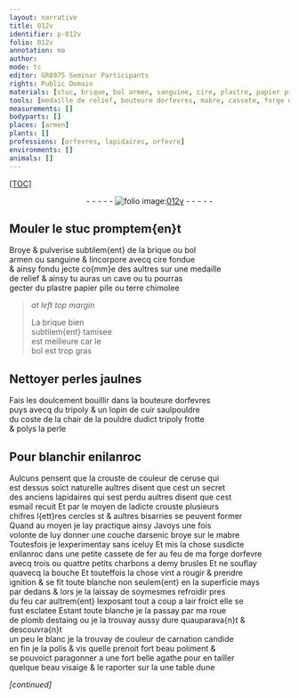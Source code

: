 ```yaml
---
layout: narrative
title: 012v
identifier: p-012v
folio: 012v
annotation: no
author:
mode: tc
editor: GR8975 Seminar Participants
rights: Public Domain
materials: [stuc, brique, bol armen, sanguine, cire, plastre, papier pile, terre chimolee, bol, perles jaulnes, tripoly, cuir, pouldre dudict tripoly, perle, enilanroc, ceruse, esmail, arsenic, mabre, fer, charbons, plomb, destaing, agathe]
tools: [medaille de relief, bouteure dorfevres, mabre, cassete, forge dorfevre, roue de plomb]
measurements: []
bodyparts: []
places: [armen]
plants: []
professions: [orfevres, lapidaires, orfevre]
environments: []
animals: []
---
```


<p><a href="{{site.url}}/{{base.url}}/diplomatic/">[TOC]</a></p><div class="folio" align="center">- - - - - <a href="http://gallica.bnf.fr/ark:/12148/btv1b10500001g/f30.image" target="_blank"><img src="https://cu-mkp.github.io/2017-workshop-edition/assets/photo-icon.png" alt="folio image: " style="display:inline-block; margin-bottom:-3px;"/>012v</a> - - - - - </div>  
  

## Mouler le <span class="m">stuc</span> promptem{en}t

 
Broye & pulverise subtilem{ent} de la <span class="m">brique</span> ou <span class="m">bol<br/> <span class="pl">armen</span></span> ou <span class="m">sanguine</span> & lincorpore avecq <span class="m">cire</span> fondue<br/> & ainsy fondu jecte co{mm}e des aultres sur une <span class="tl">medaille<br/> de relief</span> & ainsy tu auras un cave ou tu pourras<br/> gecter du <span class="m">plastre</span> <span class="m">papier pile</span> ou <span class="m">terre chimolee</span>
 
> *at left top margin*
> 
> 
>   La <span class="m">brique</span> bien<br/> subtilem{ent} tamisee<br/> est meilleure car le<br/> <span class="m">bol</span> est trop gras
 
 
  

## Nettoyer <span class="m">perles jaulnes</span> 

 
Fais les doulcement bouillir dans la <span class="tl">bouteure d<span class="pro">orfevres</span></span><br/> puys avecq du <span class="m">tripoly</span> & un lopin de <span class="m">cuir</span> saulpouldre<br/> du coste de la chair de la <span class="m">pouldre dudict tripoly</span> frotte<br/> & polys la <span class="m">perle</span>
 
 
  

## Pour blanchir <span class="m">enilanroc</span>

 
Aulcuns pensent que la crouste de couleur de <span class="m">ceruse</span> qui<br/> est dessus soict naturelle aultres disent que cest un secret<br/> des anciens <span class="pro">lapidaires</span> qui sest perdu aultres disent que cest<br/> <span class="m">esmail</span> recuit Et par le moyen de ladicte crouste plusieurs<br/> chifres l{ett}res cercles <span class="del">st</span> & aultres bisarries se peuvent former<br/> Quand au moyen je lay practique ainsy Javoys une fois<br/> volonte de luy donner une couche d<span class="m">arsenic</span> broye sur le <span class="m"><span class="tl">mabre</span></span><br/> Toutesfois je lexperimentay sans iceluy Et mis la chose susdicte<br/> <span class="m">enilanroc</span> dans une petite <span class="tl">cassete</span> de <span class="m">fer</span> au feu de ma <span class="tl">forge d<span class="pro">orfevre</span></span><br/> avecq trois ou quattre petits <span class="m">charbons</span> a demy brusles Et ne souflay<br/> quavecq la bouche Et touteffois la chose vint a <span class="del">rougir &</span> prendre<br/> ignition & se fit toute blanche non seulem{ent} en la superficie mays<br/> par dedans & lors je la laissay de soymesmes refroidir pres<br/> du feu car aultrem{ent} lexposant tout a coup a lair froict elle se<br/> fust esclatee Estant toute blanche je la passay par ma <span class="tl">roue<br/> <span class="add">de <span class="m">plomb</span></span></span> <span class="del"><span class="m">destaing</span></span> ou je la trouvay aussy dure quauparava{n}t & descouvra{n}t<br/> un peu le blanc je la trouvay de couleur de carnation candide<br/> en fin je la polis & vis quelle prenoit fort beau poliment &<br/> se pouvoict paragonner a une fort belle <span class="m">agathe</span> pour en tailler<br/> quelque beau visaige & le raporter sur <span class="del">la</span> une table dune<br/> 
 
*[continued]*
 
